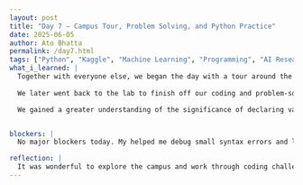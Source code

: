 ```yaml
---
layout: post
title: "Day 7 – Campus Tour, Problem Solving, and Python Practice"
date: 2025-06-05
author: Ato Bhatta
permalink: /day7.html
tags: ["Python", "Kaggle", "Machine Learning", "Programming", "AI Research", "Culture", "Education", "Campus Tour"]
what_i_learned: |
  Together with everyone else, we began the day with a tour around the college. We walked around campus, visiting buildings from Business and Humanities to Engineering and Nursing. Despite the heat, we had a great time viewing the many departments and ongoing student projects, particularly in the Engineering building where students were engaged in practical work.
  
  We later went back to the lab to finish off our coding and problem-solving exercises. In addition to reviewing functions like `len()`, `input()`, and `str()`, we also practiced conditional logic using `if`, `elif`, and `else` expressions. Additionally, we looked at typical Python errors like name errors and indentation problems and learned how to diagnose them step-by-step.

  We gained a greater understanding of the significance of declaring variables, formatting user input, and employing consistent indentation thanks to the exercises. In order to make the learning process more engaging and enjoyable, we also began incorporating tiny applications like a number guessing game and a car simulator.


blockers: |
  No major blockers today. My helped me debug small syntax errors and logic mistakes in my Python code.

reflection: |
  It was wonderful to explore the campus and work through coding challenges today. Observing the engineering students' work on campus was motivating.  Our comprehension of fundamental programming principles was strengthened by the practical Python tasks.  All in all, it was a successful and inspiring day.
---
```









